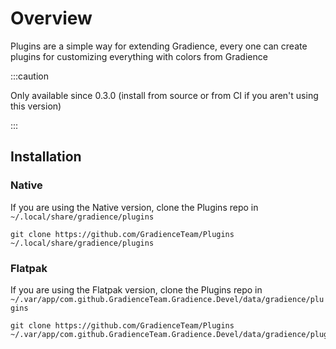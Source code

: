 # Overview

Plugins are a simple way for extending Gradience, every one can create plugins for customizing everything with colors from Gradience

:::caution

Only available since 0.3.0 (install from source or from CI if you aren't using this version)

:::


## Installation

### Native

If you are using the Native version, clone the Plugins repo in `~/.local/share/gradience/plugins`

```shell
git clone https://github.com/GradienceTeam/Plugins ~/.local/share/gradience/plugins
```


### Flatpak

If you are using the Flatpak version, clone the Plugins repo in `~/.var/app/com.github.GradienceTeam.Gradience.Devel/data/gradience/plugins`

```shell
git clone https://github.com/GradienceTeam/Plugins ~/.var/app/com.github.GradienceTeam.Gradience.Devel/data/gradience/plugins
```

